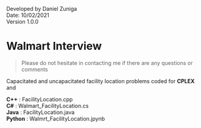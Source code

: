 Developed by Daniel Zuniga\
Date: 10/02/2021\
Version 1.0.0

# Walmart Interview

>Please do not hesitate in contacting me if there are any questions or comments

Capacitated and uncapacitated facility location problems coded for **CPLEX** and 

**C++**    :   FacilityLocation.cpp\
**C#**     :   Walmart_FacilityLocation.cs\
**Java**   :   FacilityLocation.java\
**Python** :   Walmrt_FacilityLocation.jpynb
